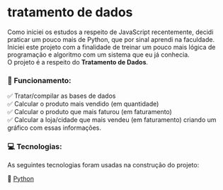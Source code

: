 # tratamento de dados

Como iniciei os estudos a respeito de JavaScript recentemente, decidi praticar um pouco mais de Python, que por sinal aprendi na faculdade. Iniciei este projeto com a finalidade de treinar um pouco mais lógica de programação e algoritmo com um sistema que eu já conhecia.<br>
O projeto é a respeito do <strong>Tratamento de Dados</strong>.

### 🎢 Funcionamento:

✅ Tratar/compilar as bases de dados<br>
✅ Calcular o produto mais vendido (em quantidade)<br>
✅ Calcular o produto que mais faturou (em faturamento)<br>
✅ Calcular a loja/cidade que mais vendeu (em faturamento) criando um gráfico com essas informações.<br>

### 💻 Tecnologias:

As seguintes tecnologias foram usadas na construção do projeto:<br>

🐍 [Python](https://www.python.org)


